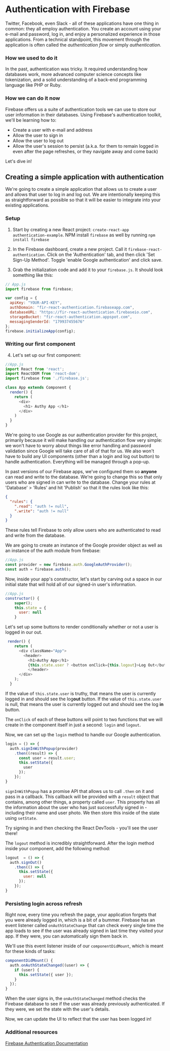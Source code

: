 <!-- Student takeaway -->
<!-- By the end of this lesson, the student should know:
- How to change their database rules to allow only authenticated users to write to/read
- Create a conditionally rendering button for login/logout
- Use Firebase's Google authentication method to sign in
- Use Firebase's Google authentication method to sign out
- Use onAuthStateChange to persist data after refresh
-->

# Authentication with Firebase

Twitter, Facebook, even Slack - all of these applications have one thing in common: they all employ authentication. You create an account using your e-mail and password, log in, and enjoy a personalized experience in those applications. From a technical standpoint, this movement through the application is often called the _authentication flow_ or simply _authentication_.

### How we used to do it
In the past, authentication was tricky. It required understanding how databases work, more advanced computer science concepts like tokenization, and a solid understanding of a back-end programming language like PHP or Ruby.

### How we can do it now
Firebase offers us a suite of authentication tools we can use to store our user information in their databases. Using Firebase's authentication toolkit, we'll be learning how to:

* Create a user with e-mail and address
* Allow the user to sign in
* Allow the user to log out
* Allow the user's session to persist (a.k.a. for them to remain logged in even after the page refreshes, or they navigate away and come back)

Let's dive in!

## Creating a simple application with authentication
We're going to create a simple application that allows us to create a user and allows that user to log in and log out. We are intentionally keeping this as straightforward as possible so that it will be easier to integrate into your existing applications.

### Setup
1. Start by creating a new React project: `create-react-app authentication-example`. NPM install `firebase` as well by running `npm install firebase`
2. In the Firebase dashboard, create a new project. Call it `firebase-react-authentication`. Click on the 'Authentication' tab, and then click 'Set Sign-Up Method'. Toggle 'enable Google authentication' and click save.

3. Grab the initialization code and add it to your `firebase.js`. It should look something like this:


```javascript
// App.js
import firebase from firebase;

var config = {
  apiKey: "YOUR-API-KEY",
  authDomain: "fir-react-authentication.firebaseapp.com",
  databaseURL: "https://fir-react-authentication.firebaseio.com",
  storageBucket: "fir-react-authentication.appspot.com",
  messagingSenderId: "179937455676"
};
firebase.initializeApp(config);
```

### Writing our first component
4. Let's set up our first component:
```javascript
//App.js
import React from 'react';
import ReactDOM from 'react-dom';
import firebase from './firebase.js';

class App extends Component {
  render() {
    return (
      <div>
        <h1> Authy App </h1>
      </div>
    )
  }
}
```

We're going to use Google as our authentication provider for this project, primarily because it will make handling our authentication flow very simple: we won't have to worry about things like error handling and password validation since Google will take care of all of that for us. We also won't have to build any UI components (other than a login and log out button) to handle authentication. Everything will be managed through a pop-up.

In past versions of our Firebase apps, we've configured them so **anyone** can read and write to the database. We're going to change this so that only users who are signed in can write to the database. Change your rules at 'Database' > 'Rules' and hit 'Publish' so that it the rules look like this: 

```JSON
{
  "rules": {
    ".read": "auth != null",
    ".write": "auth != null"
  }
}
```

These rules tell Firebase to only allow users who are authenticated to read and write from the database.

We are going to create an instance of the Google provider object as well as an instance of the auth module from firebase:
```javascript
//App.js
const provider = new firebase.auth.GoogleAuthProvider();
const auth = firebase.auth();
```

Now, inside your app's constructor, let's start by carving out a space in our initial state that will hold all of our signed-in user's information.

```javascript
//App.js
constructor() {
    super();
    this.state = {
      user: null
    }
```

Let's set up some buttons to render conditionally whether or not a user is logged in our out.

```javascript
 render() {
    return (
      <div className="App">
        <header>
          <h1>Authy App</h1>
          {this.state.user ? <button onClick={this.logout}>Log Out</button> : <button onClick={this.login}>Login</button>}
          </header>     
      </div>
    );
  }
```

If the value of `this.state.user` is truthy, that means the user is currently logged in and should see the log**out** button. If the value of `this.state.user` is null, that means the user is currently logged out and should see the log **in** button.

The `onClick` of each of these buttons will point to two functions that we will create in the component itself in just a second: `login` and `logout`.

Now, we can set up the `login` method to handle our Google authentication. 

```javascript
login = () => {
  auth.signInWithPopup(provider) 
    .then((result) => {
      const user = result.user;
      this.setState({
        user
      });
    });
}
```

`signInWithPopup` has a promise API that allows us to call `.then` on it and pass in a callback. This callback will be provided with a `result` object that contains, among other things, a property called `user`. This property has all the information about the user who has just successfully signed in - including their name and user photo. We then store this inside of the state using `setState`.

Try signing in and then checking the React DevTools - you'll see the user there!

The `logout` method is incredibly straightforward. After the login method inside your component, add the following method:

```javascript
logout  = () => {
  auth.signOut()
    .then(() => {
      this.setState({
        user: null
      });
    });
}
```

### Persisting login across refresh

Right now, every time you refresh the page, your application forgets that you were already logged in, which is a bit of a bummer. Firebase has an event listener called `onAuthStateChange` that can check every single time the app loads to see if the user was already signed in last time they visited your app. If they were, you can automatically sign them back in.

We'll use this event listener inside of our `componentDidMount`, which is meant for these kinds of tasks:

```javascript
componentDidMount() {
  auth.onAuthStateChanged((user) => {
    if (user) {
      this.setState({ user });
    } 
  });
}
```
When the user signs in, the `onAuthStateChanged` method checks the Firebase database to see if the user was already previously authenticated. If they were, we set the state with the user's details.

Now, we can update the UI to reflect that the user has been logged in! 

### Additional resources
[Firebase Authentication Documentation](https://firebase.google.com/docs/auth/web/password-auth)
